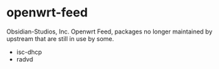 # openwrt-feed
Obsidian-Studios, Inc. Openwrt Feed, packages no longer maintained by 
upstream that are still in use by some.

* isc-dhcp
* radvd

